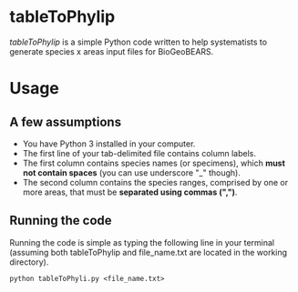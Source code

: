 # tableToPhylip

*tableToPhylip* is a simple Python code written to help systematists to generate species x areas input files for BioGeoBEARS.

# Usage
## A few assumptions
* You have Python 3 installed in your computer.
* The first line of your tab-delimited file contains column labels.
* The first column contains species names (or specimens), which **must not contain spaces** (you can use underscore "_" though).
* The second column contains the species ranges, comprised by one or more areas, that must be **separated using commas (",")**.

## Running the code
Running the code is simple as typing the following line in your terminal (assuming both tableToPhylip and file_name.txt are located in the working directory).

`python tableToPhyli.py <file_name.txt>`
